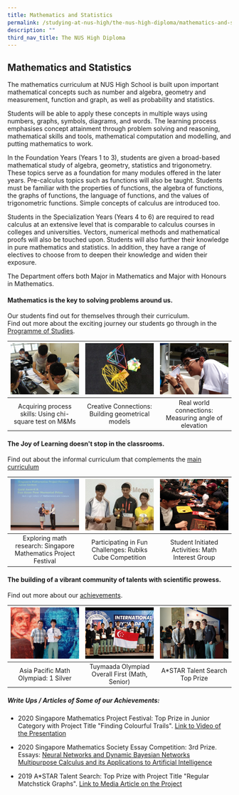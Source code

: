 ```yaml
---
title: Mathematics and Statistics
permalink: /studying-at-nus-high/the-nus-high-diploma/mathematics-and-statistics/
description: ""
third_nav_title: The NUS High Diploma
---
```

## Mathematics and Statistics

The mathematics curriculum at NUS High School is built upon important mathematical concepts such as number and algebra, geometry and measurement, function and graph, as well as probability and statistics.

Students will be able to apply these concepts in multiple ways using numbers, graphs, symbols, diagrams, and words. The learning process emphasises concept attainment through problem solving and reasoning, mathematical skills and tools, mathematical computation and modelling, and putting mathematics to work. 

In the Foundation Years (Years 1 to 3), students are given a broad-based mathematical study of algebra, geometry, statistics and trigonometry. These topics serve as a foundation for many modules offered in the later years. Pre-calculus topics such as functions will also be taught. Students must be familiar with the properties of functions, the algebra of functions, the graphs of functions, the language of functions, and the values of trigonometric functions. Simple concepts of calculus are introduced too. 

Students in the Specialization Years (Years 4 to 6) are required to read calculus at an extensive level that is comparable to calculus courses in colleges and universities. Vectors, numerical methods and mathematical proofs will also be touched upon. Students will also further their knowledge in pure mathematics and statistics. In addition, they have a range of electives to choose from to deepen their knowledge and widen their exposure. 

The Department offers both Major in Mathematics and Major with Honours in Mathematics.

#### **Mathematics is the key to solving problems around us.**<br>
Our students find out for themselves through their curriculum.<br>
Find out more about the exciting journey our students go through in the [Programme of Studies](/studying-at-nus-high/the-nus-high-diploma/programme-of-studies/).


<table>
	<thead>
		<tr>
			<th style="width: 33%; align: center">
				<a href="/mathematics-and-statistics/wonderment-in-the-classroom/">
					<img src="/images/Mathematics/maths1.jpg" style="max-height:100%; max-width:100%"></a>
			</th>
			<th style="width: 33%; align: center">
				<a href="/mathematics-and-statistics/wonderment-in-the-classroom/">
					<img src="/images/Mathematics/maths2.jpg" style="max-height:100%; max-width:100%">
				</a>
			</th>
			<th style="width: 33%; align: center">
				<a href="/mathematics-and-statistics/wonderment-in-the-classroom/">
					<img src="/images/Mathematics/maths3.jpg" style="max-height:100%; max-width:100%">
				</a>
			</th>
		</tr>
	</thead>
	<tbody>
		<tr>
			<td style="text-align:center"> 
				Acquiring process skills:  
				Using chi-square test on M&amp;Ms
			</td>
			<td style="text-align:center">
				Creative Connections:
				Building geometrical models
			</td>
			<td style="text-align:center"> 
				Real world connections:
				Measuring angle of elevation 
			</td>
		</tr>
	</tbody>
</table>




#### The Joy of Learning doesn't stop in the classrooms.<br>
Find out about the informal curriculum that complements the [main curriculum](/mathematics-and-statistics/beyond-the-classroom/)

<table>
	<thead>
		<tr>
			<th style="width: 33%; align: center">
				<a href="/mathematics-and-statistics/beyond-the-classroom/">
					<img src="/images/Mathematics/maths4.jpg" style="max-height:100%; max-width:100%"></a>
			</th>
			<th style="width: 33%; align: center">
				<a href="/mathematics-and-statistics/beyond-the-classroom/">
					<img src="/images/Mathematics/maths5.jpg" style="max-height:100%; max-width:100%">
				</a>
			</th>
			<th style="width: 33%; align: center">
				<a href="/mathematics-and-statistics/beyond-the-classroom/">
					<img src="/images/Mathematics/maths6.jpg" style="max-height:100%; max-width:100%">
				</a>
			</th>
		</tr>
	</thead>
	<tbody>
		<tr>
			<td style="text-align:center"> 
				Exploring math research:  
				Singapore Mathematics  
Project Festival
			</td>
			<td style="text-align:center">
				Participating in Fun Challenges:
				Rubiks Cube Competition 
			</td>
			<td style="text-align:center"> 
				Student Initiated Activities:
				Math Interest Group
			</td>
		</tr>
	</tbody>
</table>



#### The building of a vibrant community of talents with scientific prowess.<br>
Find out more about our [achievements](/our-dna/achievements/2022/).

<table>
	<thead>
		<tr>
			<th style="width: 33%; align: center">
				<a href="/our-dna/achievements/2022/">
					<img src="/images/Mathematics/maths7.jpg" style="max-height:100%; max-width:100%"></a>
			</th>
			<th style="width: 33%; align: center">
				<a href="/our-dna/achievements/2022/">
					<img src="/images/Mathematics/maths8.jpg" style="max-height:100%; max-width:100%">
				</a>
			</th>
			<th style="width: 33%; align: center">
				<a href="/our-dna/achievements/2022/">
					<img src="/images/Mathematics/maths9.jpg" style="max-height:100%; max-width:100%">
				</a>
			</th>
		</tr>
	</thead>
	<tbody>
		<tr>
			<td style="text-align:center"> 
				Asia Pacific Math Olympiad:  
1 Silver  
			</td>
			<td style="text-align:center">
				Tuymaada Olympiad  
Overall First (Math, Senior) 
			</td>
			<td style="text-align:center"> 
				A*STAR Talent Search  
Top Prize
			</td>
		</tr>
	</tbody>
</table>

##### **Write Ups / Articles of Some of our Achievements:**
*   2020 Singapore Mathematics Project Festival: Top Prize&nbsp;in Junior Category with Project Title "Finding Colourful Trails".&nbsp;[Link to Video of the Presentation](https://www.facebook.com/SingaporeMathSoc/videos/200349054628840)&nbsp;
*   2020 Singapore Mathematics Society Essay Competition: 3rd Prize.&nbsp;<br>
Essays:&nbsp;<a target="_blank" href="/Files/Math and Stats/sms essay 1.pdf">Neural Networks and Dynamic Bayesian Networks</a><br>
<a target="_blank" href="/Files/Math and Stats/sms essay 2.pdf">Multipurpose Calculus and its Applications to Artificial Intelligence</a>

*   2019 A\*STAR Talent Search: Top Prize with Project Title "Regular Matchstick Graphs".&nbsp;<a target="_blank" href="/Files/Math and Stats/st in 27 may kin hern.pdf">Link to Media Article on the Project</a>